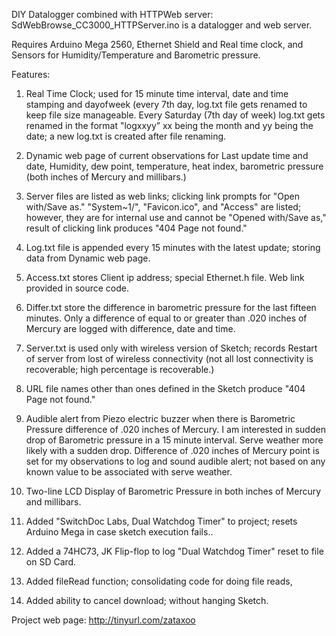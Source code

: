 DIY Datalogger combined with HTTPWeb server: SdWebBrowse_CC3000_HTTPServer.ino is a datalogger and web server.

Requires Arduino Mega 2560, Ethernet Shield and Real time clock, and Sensors for Humidity/Temperature and Barometric pressure.

Features:

1.	Real Time Clock; used for 15 minute time interval, date and time stamping and dayofweek (every 7th day, log.txt file gets renamed to keep file size manageable. Every Saturday (7th day of week) log.txt gets renamed in the format "logxxyy” xx being the month and yy being the date; a new log.txt is created after file renaming.

2.	Dynamic web page of current observations for Last update time and date, Humidity, dew point, temperature, heat index, barometric pressure (both inches of Mercury and millibars.)

3.	Server files are listed as web links; clicking link prompts for "Open with/Save as." "System~1/", "Favicon.ico", and "Access" are listed; however, they are for internal use and cannot be "Opened with/Save as," result of clicking link produces "404 Page not found."

4.	Log.txt file is appended every 15 minutes with the latest update; storing data from Dynamic web page.

5.	Access.txt stores Client ip address; special Ethernet.h file. Web link provided in source code.

6.	Differ.txt store the difference in barometric pressure for the last fifteen minutes. Only a difference of equal to or greater than .020 inches of Mercury are logged with difference, date and time.

7.	Server.txt is used only with wireless version of Sketch; records Restart of server from lost of wireless connectivity (not all lost connectivity is recoverable; high percentage is recoverable.)

8.	URL file names other than ones defined in the Sketch produce "404 Page not found."

9.	Audible alert from Piezo electric buzzer when there is Barometric Pressure difference of .020 inches of Mercury.
I am interested in sudden drop of Barometric pressure in a 15 minute interval. Serve weather more likely with a sudden drop. Difference of .020 inches of Mercury point is set for my observations to log and sound audible alert; not based on any known value to be associated with serve weather.

10.	Two-line LCD Display of Barometric Pressure in both inches of Mercury and millibars.

11.	Added "SwitchDoc Labs, Dual Watchdog Timer" to project; resets Arduino Mega in case sketch execution fails..

12.	Added a 74HC73, JK Flip-flop to log "Dual Watchdog Timer" reset to file on SD Card.

13.	Added fileRead function; consolidating code for doing file reads,

14.	Added ability to cancel download; without hanging Sketch.


 Project web page:  http://tinyurl.com/zataxoo

